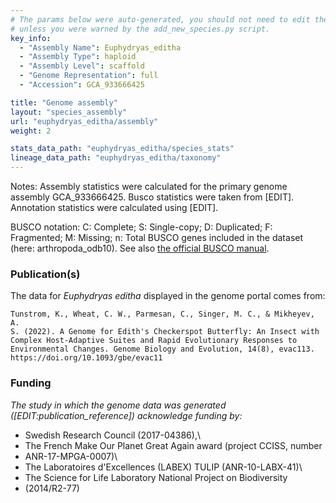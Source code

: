 ```yaml
---
# The params below were auto-generated, you should not need to edit them...
# unless you were warned by the add_new_species.py script.
key_info:
  - "Assembly Name": Euphydryas_editha
  - "Assembly Type": haploid
  - "Assembly Level": scaffold
  - "Genome Representation": full
  - "Accession": GCA_933666425

title: "Genome assembly"
layout: "species_assembly"
url: "euphydryas_editha/assembly"
weight: 2

stats_data_path: "euphydryas_editha/species_stats"
lineage_data_path: "euphydryas_editha/taxonomy"
---
```


Notes: Assembly statistics were calculated for the primary genome assembly GCA_933666425. Busco statistics were taken from [EDIT]. Annotation statistics were calculated using [EDIT].

BUSCO notation: C: Complete; S: Single-copy; D: Duplicated; F: Fragmented; M: Missing; n: Total BUSCO genes included in the dataset (here: arthropoda_odb10). See also [the official BUSCO manual](https://busco.ezlab.org/busco_userguide.html#interpreting-the-results).

### Publication(s)

The data for *Euphydryas editha* displayed in the genome portal comes from:

```{style=citation}
Tunstrom, K., Wheat, C. W., Parmesan, C., Singer, M. C., & Mikheyev, A.
S. (2022). A Genome for Edith's Checkerspot Butterfly: An Insect with
Complex Host-Adaptive Suites and Rapid Evolutionary Responses to
Environmental Changes. Genome Biology and Evolution, 14(8), evac113.
https://doi.org/10.1093/gbe/evac11
```

### Funding

*The study in which the genome data was generated ([EDIT:publication_reference]) acknowledge funding by:*

- Swedish Research Council (2017-04386),\
- The French Make Our Planet Great Again award (project CCISS, number
- ANR-17-MPGA-0007)\
- The Laboratoires d'Excellences (LABEX) TULIP (ANR-10-LABX-41)\
- The Science for Life Laboratory National Project on Biodiversity
- (2014/R2-77)
